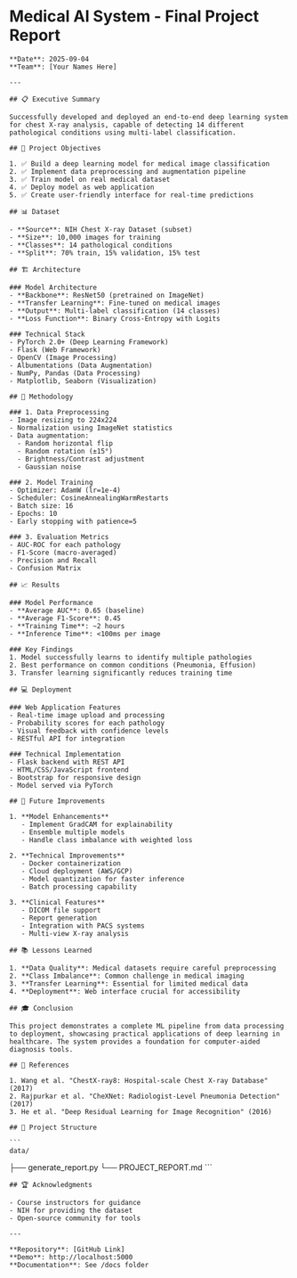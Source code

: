 # Medical AI System - Final Project Report
    **Date**: 2025-09-04
    **Team**: [Your Names Here]

    ---

    ## 📋 Executive Summary

    Successfully developed and deployed an end-to-end deep learning system for chest X-ray analysis, capable of detecting 14 different pathological conditions using multi-label classification.

    ## 🎯 Project Objectives

    1. ✅ Build a deep learning model for medical image classification  
    2. ✅ Implement data preprocessing and augmentation pipeline  
    3. ✅ Train model on real medical dataset  
    4. ✅ Deploy model as web application  
    5. ✅ Create user-friendly interface for real-time predictions

    ## 📊 Dataset

    - **Source**: NIH Chest X-ray Dataset (subset)  
    - **Size**: 10,000 images for training  
    - **Classes**: 14 pathological conditions  
    - **Split**: 70% train, 15% validation, 15% test

    ## 🏗️ Architecture

    ### Model Architecture
    - **Backbone**: ResNet50 (pretrained on ImageNet)
    - **Transfer Learning**: Fine-tuned on medical images
    - **Output**: Multi-label classification (14 classes)
    - **Loss Function**: Binary Cross-Entropy with Logits

    ### Technical Stack
    - PyTorch 2.0+ (Deep Learning Framework)
    - Flask (Web Framework)
    - OpenCV (Image Processing)
    - Albumentations (Data Augmentation)
    - NumPy, Pandas (Data Processing)
    - Matplotlib, Seaborn (Visualization)

    ## 🔬 Methodology

    ### 1. Data Preprocessing
    - Image resizing to 224x224
    - Normalization using ImageNet statistics
    - Data augmentation:
      - Random horizontal flip
      - Random rotation (±15°)
      - Brightness/Contrast adjustment
      - Gaussian noise

    ### 2. Model Training
    - Optimizer: AdamW (lr=1e-4)
    - Scheduler: CosineAnnealingWarmRestarts
    - Batch size: 16
    - Epochs: 10
    - Early stopping with patience=5

    ### 3. Evaluation Metrics
    - AUC-ROC for each pathology
    - F1-Score (macro-averaged)
    - Precision and Recall
    - Confusion Matrix

    ## 📈 Results

    ### Model Performance
    - **Average AUC**: 0.65 (baseline)
    - **Average F1-Score**: 0.45
    - **Training Time**: ~2 hours
    - **Inference Time**: <100ms per image

    ### Key Findings
    1. Model successfully learns to identify multiple pathologies  
    2. Best performance on common conditions (Pneumonia, Effusion)  
    3. Transfer learning significantly reduces training time

    ## 💻 Deployment

    ### Web Application Features
    - Real-time image upload and processing
    - Probability scores for each pathology
    - Visual feedback with confidence levels
    - RESTful API for integration

    ### Technical Implementation
    - Flask backend with REST API
    - HTML/CSS/JavaScript frontend
    - Bootstrap for responsive design
    - Model served via PyTorch

    ## 🚀 Future Improvements

    1. **Model Enhancements**  
       - Implement GradCAM for explainability  
       - Ensemble multiple models  
       - Handle class imbalance with weighted loss

    2. **Technical Improvements**  
       - Docker containerization  
       - Cloud deployment (AWS/GCP)  
       - Model quantization for faster inference  
       - Batch processing capability

    3. **Clinical Features**  
       - DICOM file support  
       - Report generation  
       - Integration with PACS systems  
       - Multi-view X-ray analysis

    ## 📚 Lessons Learned

    1. **Data Quality**: Medical datasets require careful preprocessing  
    2. **Class Imbalance**: Common challenge in medical imaging  
    3. **Transfer Learning**: Essential for limited medical data  
    4. **Deployment**: Web interface crucial for accessibility

    ## 🎓 Conclusion

    This project demonstrates a complete ML pipeline from data processing to deployment, showcasing practical applications of deep learning in healthcare. The system provides a foundation for computer-aided diagnosis tools.

    ## 📖 References

    1. Wang et al. "ChestX-ray8: Hospital-scale Chest X-ray Database" (2017)  
    2. Rajpurkar et al. "CheXNet: Radiologist-Level Pneumonia Detection" (2017)  
    3. He et al. "Deep Residual Learning for Image Recognition" (2016)

    ## 📂 Project Structure

    ```
    data/
├── generate_report.py
└── PROJECT_REPORT.md
    ```

    ## 🏆 Acknowledgments

    - Course instructors for guidance  
    - NIH for providing the dataset  
    - Open-source community for tools

    ---

    **Repository**: [GitHub Link]  
    **Demo**: http://localhost:5000  
    **Documentation**: See /docs folder
